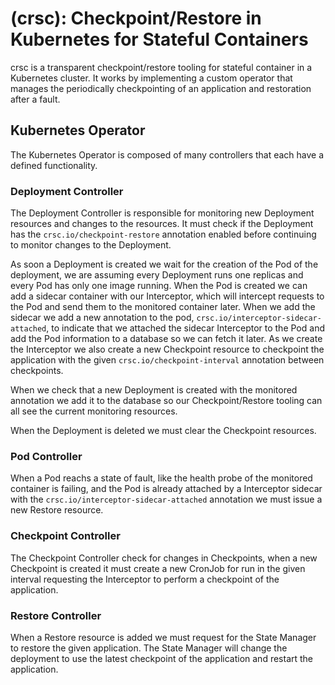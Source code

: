 # (crsc): Checkpoint/Restore in Kubernetes for Stateful Containers

crsc is a transparent checkpoint/restore tooling for stateful container in a Kubernetes cluster. It works by implementing a custom operator that manages the periodically checkpointing of an application and restoration after a fault.

## Kubernetes Operator

The Kubernetes Operator is composed of many controllers that each have a defined functionality.

### Deployment Controller

The Deployment Controller is responsible for monitoring new Deployment resources and changes to the resources. It must check if the Deployment has the `crsc.io/checkpoint-restore` annotation enabled before continuing to monitor changes to the Deployment.

As soon a Deployment is created we wait for the creation of the Pod of the deployment, we are assuming every Deployment runs one replicas and every Pod has only one image running. When the Pod is created we can add a sidecar container with our Interceptor, which will intercept requests to the Pod and send them to the monitored container later. When we add the sidecar we add a new annotation to the pod, `crsc.io/interceptor-sidecar-attached`, to indicate that we attached the sidecar Interceptor to the Pod and add the Pod information to a database so we can fetch it later. As we create the Interceptor we also create a new Checkpoint resource to checkpoint the application with the given `crsc.io/checkpoint-interval` annotation between checkpoints.

When we check that a new Deployment is created with the monitored annotation we add it to the database so our Checkpoint/Restore tooling can all see the current monitoring resources.

When the Deployment is deleted we must clear the Checkpoint resources.

### Pod Controller

When a Pod reachs a state of fault, like the health probe of the monitored container is failing, and the Pod is already attached by a Interceptor sidecar with the `crsc.io/interceptor-sidecar-attached` annotation we must issue a new Restore resource.

### Checkpoint Controller

The Checkpoint Controller check for changes in Checkpoints, when a new Checkpoint is created it must create a new CronJob for run in the given interval requesting the Interceptor to perform a checkpoint of the application.

### Restore Controller

When a Restore resource is added we must request for the State Manager to restore the given application. The State Manager will change the deployment to use the latest checkpoint of the application and restart the application.


